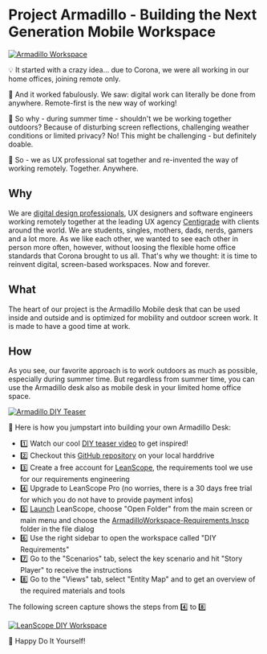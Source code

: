 # Project Armadillo - Building the Next Generation Mobile Workspace

[![Armadillo Workspace](https://img.youtube.com/vi/2j23XJB2bOQ/0.jpg)](https://youtu.be/2j23XJB2bOQ)

💡 It started with a crazy idea... due to Corona, we were all working in our home offices, joining remote only.

🎊 And it worked fabulously. We saw: digital work can literally be done from anywhere. Remote-first is the new way of working!

🤔 So why - during summer time - shouldn't we be working together outdoors? Because of disturbing screen reflections, challenging weather conditions or limited privacy? No! This might be challenging - but definitely doable.

💪 So - we as UX professional sat together and re-invented the way of working remotely. Together. Anywhere.

## Why
We are [digital design professionals](https://www.digitaldesign.org/), UX designers and software engineers working remotely together at the leading UX agency [Centigrade](https://www.centigrade.de) with clients around the world. We are students, singles, mothers, dads, nerds, gamers and a lot more. As we like each other, we wanted to see each other in person more often, however, without loosing the flexible home office standards that Corona brought to us all. That's why we thought: it is time to reinvent digital, screen-based workspaces. Now and forever.

## What
The heart of our project is the Armadillo Mobile desk that can be used inside and outside and is optimized for mobility and outdoor screen work. It is made to have a good time at work. 

## How
As you see, our favorite approach is to work outdoors as much as possible, especially during summer time. But regardless from summer time, you can use the Armadillo desk also as mobile desk in your limited home office space.

[![Armadillo DIY Teaser](https://img.youtube.com/vi/Gkbu_ZHPUQ8/0.jpg)](https://youtu.be/Gkbu_ZHPUQ8)

💪 Here is how you jumpstart into building your own Armadillo Desk:


- 1️⃣ Watch our cool [DIY teaser video](https://youtu.be/Gkbu_ZHPUQ8) to get inspired!
- 2️⃣ Checkout this [GitHub repository](https://github.com/Centigrade/Armadillo.git) on your local harddrive
- 3️⃣ Create a free account for [LeanScope](https://www.leanscope.io/), the requirements tool we use for our requirements engineering
- 4️⃣ Upgrade to LeanScope Pro (no worries, there is a 30 days free trial for which you do not have to provide payment infos)
- 5️⃣ [Launch](https://app.leanscope.io) LeanScope, choose "Open Folder" from the main screen or main menu and choose the [ArmadilloWorkspace-Requirements.lnscp](https://github.com/Centigrade/Armadillo/tree/main/requirements/ArmadilloWorkspace-Requirements.lnscp) folder in the file dialog
- 6️⃣ Use the right sidebar to open the workspace called "DIY Requirements"
- 7️⃣ Go to the "Scenarios" tab, select the key scenario and hit "Story Player" to receive the instructions
- 8️⃣ Go to the "Views" tab, select "Entity Map" and to get an overview of the required materials and tools

The following screen capture shows the steps from 4️⃣ to 8️⃣

[![LeanScope DIY Workspace](https://img.youtube.com/vi/1gGJbf06p4Y/0.jpg)](https://youtu.be/1gGJbf06p4Y)

👋 Happy Do It Yourself!

